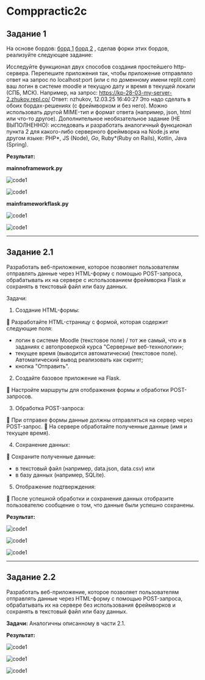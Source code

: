 # Comppractic2c

## Задание 1
На основе бордов:
[борд 1](https://replit.com/@zhukov/kp-28-03-my-server-1)
[борд 2](https://replit.com/@zhukov/kp-28-03-my-server-2)
, сделав форки этих бордов, реализуйте следующее задание:

Исследуйте функционал двух способов создания простейшего http-сервера.
Перепешите приложения так, чтобы приложение отправляло  ответ на запрос по localhost:port (или с по доменному имени replit.com) ваш логин в системе moodle и текущую дату и время в текущей локали (СПБ, МСК). Например, на запрос: https://kp-28-03-my-server-2.zhukov.repl.co/ Ответ: nzhukov, 12.03.25 16:40:27
Это надо сделать в обоих бордах-решениях (с фреймворком и без него). Можно использовать другой MIME-тип и формат ответа (например, json, html или что-то другое).
Дополнительное необязательное задание (НЕ ВЫПОЛНЕННО): исследовать и разработать аналогичный функционал пункта 2 для какого-либо серверного фреймворка на Node.js или другом языке:
PHP*, JS (Node)*, Go*, Ruby*(Ruby on Rails), Kotlin, Java (Spring).

**Результат:**

**mainnoframework.py**

![code1](https://github.com/MelnikNO/Comppractic2c/blob/main/Screen/ЛР5/1conmain.png)

![code1](https://github.com/MelnikNO/Comppractic2c/blob/main/Screen/ЛР5/1hostmain.png)

**mainframeworkflask.py**


![code1](https://github.com/MelnikNO/Comppractic2c/blob/main/Screen/ЛР5/12con.png)

![code1](https://github.com/MelnikNO/Comppractic2c/blob/main/Screen/ЛР5/12host.png)

---

## Задание 2.1
Разработать веб-приложение, которое позволяет пользователям отправлять данные через HTML-форму с помощью POST-запроса, обрабатывать их на сервере с использованием фреймворка Flask и сохранять в текстовый файл или базу данных.

Задачи:

1. Создание HTML-формы:

:small_blue_diamond: Разработайте HTML-страницу с формой, которая содержит следующие поля:
- логин в системе Moodle (текстовое поле) / тот же самый, что и в заданиях с автопроверкой курса "Серверные веб-технологии»;
- текущее время (выводится автоматически) (текстовое поле). Автоматический вывод реализовать как скрипт;
- кнопка "Отправить".

2. Создайте базовое приложение на Flask.
   
  :small_blue_diamond: Настройте маршруты для отображения формы и обработки POST-запросов.

3. Обработка POST-запроса:

:small_blue_diamond: При отправке формы данные должны отправляться на сервер через POST-запрос.
:small_blue_diamond: На сервере обработайте полученные данные (имя и текущее время).

4. Сохранение данных:

:small_blue_diamond: Сохраните полученные данные:
- в текстовый файл (например, data.json, data.csv) или
- в базу данных (например, SQLite).
5. Отображение подтверждения:

:small_blue_diamond: После успешной обработки и сохранения данных отобразите пользователю сообщение о том, что данные были успешно сохранены.

**Результат:**

![code1](https://github.com/MelnikNO/Comppractic2c/blob/main/Screen/ЛР5/21app.png)

![code1](https://github.com/MelnikNO/Comppractic2c/blob/main/Screen/ЛР5/21appv.png)

![code1](https://github.com/MelnikNO/Comppractic2c/blob/main/Screen/ЛР5/21appans.png)

---

## Задание 2.2
Разработать веб-приложение, которое позволяет пользователям отправлять данные через HTML-форму с помощью POST-запроса, обрабатывать их на сервере без использования фреймворков и сохранять в текстовый файл или базу данных. 

**Задачи:**
Аналогичны описанному в части 2.1.

**Результат:**

![code1](https://github.com/MelnikNO/Comppractic2c/blob/main/Screen/ЛР5/22appcon.png)

![code1](https://github.com/MelnikNO/Comppractic2c/blob/main/Screen/ЛР5/22appv.png)

![code1](https://github.com/MelnikNO/Comppractic2c/blob/main/Screen/ЛР5/22appans.png)
